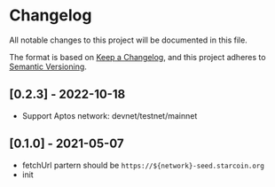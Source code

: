 # Changelog

All notable changes to this project will be documented in this file.

The format is based on [Keep a Changelog](https://keepachangelog.com/en/1.0.0/), and this project adheres to [Semantic Versioning](https://semver.org/spec/v2.0.0.html).

## [0.2.3] - 2022-10-18

- Support Aptos network: devnet/testnet/mainnet

## [0.1.0] - 2021-05-07

- fetchUrl partern should be `https://${network}-seed.starcoin.org`
- init
